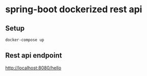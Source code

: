 # spring-boot dockerized rest api



## Setup
```$xslt
docker-compose up
```

## Rest api endpoint
[http://localhost:8080/hello](http://localhost:8080/hello)
